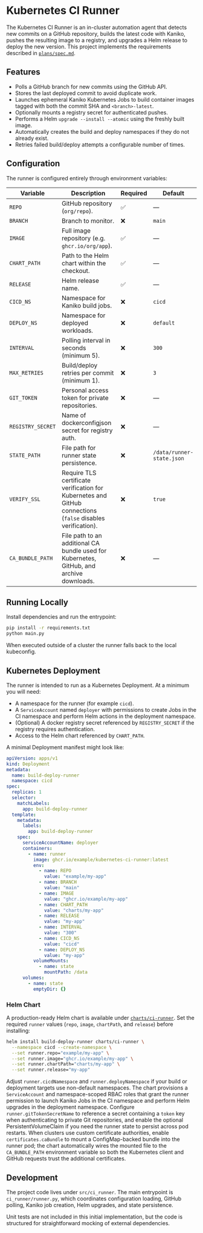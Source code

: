 # Kubernetes CI Runner

The Kubernetes CI Runner is an in-cluster automation agent that detects new commits on a GitHub repository, builds the latest code with Kaniko, pushes the resulting image to a registry, and upgrades a Helm release to deploy the new version. This project implements the requirements described in [`plans/spec.md`](plans/spec.md).

## Features

- Polls a GitHub branch for new commits using the GitHub API.
- Stores the last deployed commit to avoid duplicate work.
- Launches ephemeral Kaniko Kubernetes Jobs to build container images tagged with both the commit SHA and `<branch>-latest`.
- Optionally mounts a registry secret for authenticated pushes.
- Performs a Helm `upgrade --install --atomic` using the freshly built image.
- Automatically creates the build and deploy namespaces if they do not already exist.
- Retries failed build/deploy attempts a configurable number of times.

## Configuration

The runner is configured entirely through environment variables:

| Variable | Description | Required | Default |
| --- | --- | --- | --- |
| `REPO` | GitHub repository (`org/repo`). | ✅ | — |
| `BRANCH` | Branch to monitor. | ❌ | `main` |
| `IMAGE` | Full image repository (e.g. `ghcr.io/org/app`). | ✅ | — |
| `CHART_PATH` | Path to the Helm chart within the checkout. | ✅ | — |
| `RELEASE` | Helm release name. | ✅ | — |
| `CICD_NS` | Namespace for Kaniko build jobs. | ❌ | `cicd` |
| `DEPLOY_NS` | Namespace for deployed workloads. | ❌ | `default` |
| `INTERVAL` | Polling interval in seconds (minimum 5). | ❌ | `300` |
| `MAX_RETRIES` | Build/deploy retries per commit (minimum 1). | ❌ | `3` |
| `GIT_TOKEN` | Personal access token for private repositories. | ❌ | — |
| `REGISTRY_SECRET` | Name of dockerconfigjson secret for registry auth. | ❌ | — |
| `STATE_PATH` | File path for runner state persistence. | ❌ | `/data/runner-state.json` |
| `VERIFY_SSL` | Require TLS certificate verification for Kubernetes and GitHub connections (`false` disables verification). | ❌ | `true` |
| `CA_BUNDLE_PATH` | File path to an additional CA bundle used for Kubernetes, GitHub, and archive downloads. | ❌ | — |

## Running Locally

Install dependencies and run the entrypoint:

```bash
pip install -r requirements.txt
python main.py
```

When executed outside of a cluster the runner falls back to the local kubeconfig.

## Kubernetes Deployment

The runner is intended to run as a Kubernetes Deployment. At a minimum you will need:

- A namespace for the runner (for example `cicd`).
- A `ServiceAccount` named `deployer` with permissions to create Jobs in the CI namespace and perform Helm actions in the deployment namespace.
- (Optional) A docker registry secret referenced by `REGISTRY_SECRET` if the registry requires authentication.
- Access to the Helm chart referenced by `CHART_PATH`.

A minimal Deployment manifest might look like:

```yaml
apiVersion: apps/v1
kind: Deployment
metadata:
  name: build-deploy-runner
  namespace: cicd
spec:
  replicas: 1
  selector:
    matchLabels:
      app: build-deploy-runner
  template:
    metadata:
      labels:
        app: build-deploy-runner
    spec:
      serviceAccountName: deployer
      containers:
        - name: runner
          image: ghcr.io/example/kubernetes-ci-runner:latest
          env:
            - name: REPO
              value: "example/my-app"
            - name: BRANCH
              value: "main"
            - name: IMAGE
              value: "ghcr.io/example/my-app"
            - name: CHART_PATH
              value: "charts/my-app"
            - name: RELEASE
              value: "my-app"
            - name: INTERVAL
              value: "300"
            - name: CICD_NS
              value: "cicd"
            - name: DEPLOY_NS
              value: "my-app"
          volumeMounts:
            - name: state
              mountPath: /data
      volumes:
        - name: state
          emptyDir: {}
```

### Helm Chart

A production-ready Helm chart is available under [`charts/ci-runner`](charts/ci-runner). Set the required `runner` values (`repo`,
`image`, `chartPath`, and `release`) before installing:

```bash
helm install build-deploy-runner charts/ci-runner \
  --namespace cicd --create-namespace \
  --set runner.repo="example/my-app" \
  --set runner.image="ghcr.io/example/my-app" \
  --set runner.chartPath="charts/my-app" \
  --set runner.release="my-app"
```

Adjust `runner.cicdNamespace` and `runner.deployNamespace` if your build or deployment targets use non-default namespaces. The
chart provisions a `ServiceAccount` and namespace-scoped RBAC roles that grant the runner permission to launch Kaniko Jobs in
the CI namespace and perform Helm upgrades in the deployment namespace. Configure `runner.gitTokenSecretName` to reference a
secret containing a `token` key when authenticating to private Git repositories, and enable the optional PersistentVolumeClaim
if you need the runner state to persist across pod restarts. When clusters use custom certificate authorities, enable
`certificates.caBundle` to mount a ConfigMap-backed bundle into the runner pod; the chart automatically wires the mounted file to
the `CA_BUNDLE_PATH` environment variable so both the Kubernetes client and GitHub requests trust the additional certificates.

## Development

The project code lives under `src/ci_runner`. The main entrypoint is `ci_runner/runner.py`, which coordinates configuration loading, GitHub polling, Kaniko job creation, Helm upgrades, and state persistence.

Unit tests are not included in this initial implementation, but the code is structured for straightforward mocking of external dependencies.
